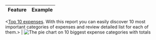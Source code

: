 Feature | Example
------------ | -------------
<[Top 10 expenses](https://dvmorozov.github.io/expenses/how-to-find-top-10-expenses). 
With this report you can easily discover 10 most important categories of expenses and review detailed list for each of them.> | ![The pie chart on 10 biggest expense categories with totals](https://dvmorozov.github.io/expenses/assets/images/2015-07-04_09h55_07.png)
